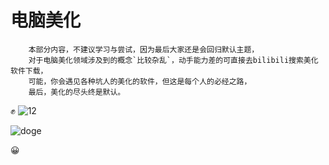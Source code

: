 # 电脑美化
        本部分内容，不建议学习与尝试，因为最后大家还是会回归默认主题，  
        对于电脑美化领域涉及到的概念`比较杂乱`，动手能力差的可直接去bilibili搜索美化软件下载，  
        可能，你会遇见各种坑人的美化的软件，但这是每个人的必经之路，  
        最后，美化的尽头终是默认。
✊
![12](https://bu.dusays.com/2021/01/15/92ba48a45b920.gif)

![doge](https://twikoo-magic.oss-cn-hangzhou.aliyuncs.com/QQ/doge.gif)

😀